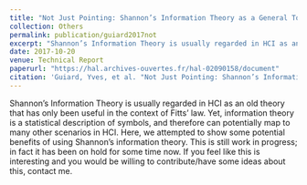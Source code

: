 ```yaml
---
title: "Not Just Pointing: Shannon’s Information Theory as a General Tool for Performance Evaluation of Input Techniques"
collection: Others
permalink: publication/guiard2017not
excerpt: "Shannon’s Information Theory is usually regarded in HCI as an old theory that has only been useful in the context of Fitts’ law. Yet, information theory is a statistical description of symbols, and therefore can potentially map to many other scenarios in HCI. Here, we attempted to show some potential benefits of using Shannon’s information theory. This is still work in progress; in fact it has been on hold for some time now. If you feel like this is interesting and you would be willing to contribute/have some ideas about this, contact me."
date: 2017-10-20
venue: Technical Report
paperurl: "https://hal.archives-ouvertes.fr/hal-02090158/document"
citation: 'Guiard, Yves, et al. "Not Just Pointing: Shannon’s Information Theory as a General Tool for Performance Evaluation of Input Techniques." (2017).'
---
```

Shannon’s Information Theory is usually regarded in HCI as an old theory that has only been useful in the context of Fitts’ law. Yet, information theory is a statistical description of symbols, and therefore can potentially map to many other scenarios in HCI. Here, we attempted to show some potential benefits of using Shannon’s information theory. This is still work in progress; in fact it has been on hold for some time now. If you feel like this is interesting and you would be willing to contribute/have some ideas about this, contact me.

